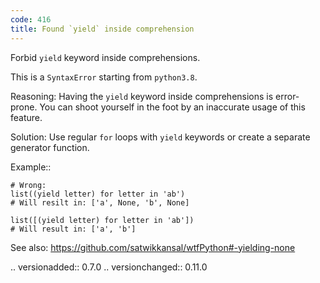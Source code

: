 ```yaml
---
code: 416
title: Found `yield` inside comprehension
---
```



Forbid ``yield`` keyword inside comprehensions.

This is a ``SyntaxError`` starting from ``python3.8``.

Reasoning:
    Having the ``yield`` keyword inside comprehensions is error-prone.
    You can shoot yourself in the foot by
    an inaccurate usage of this feature.

Solution:
    Use regular ``for`` loops with ``yield`` keywords
    or create a separate generator function.

Example::

    # Wrong:
    list((yield letter) for letter in 'ab')
    # Will resilt in: ['a', None, 'b', None]

    list([(yield letter) for letter in 'ab'])
    # Will result in: ['a', 'b']

See also:
    https://github.com/satwikkansal/wtfPython#-yielding-none

.. versionadded:: 0.7.0
.. versionchanged:: 0.11.0